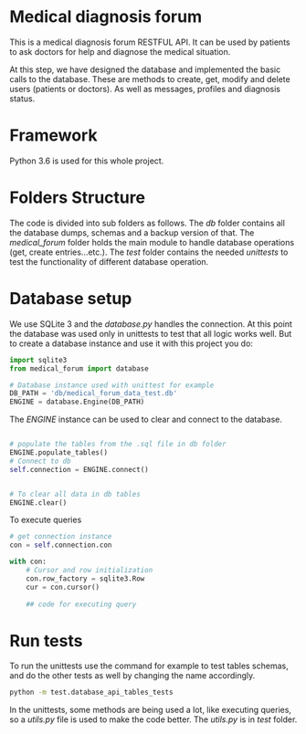 # Medical diagnosis forum
This is a medical diagnosis forum RESTFUL API. It can be used by patients to ask doctors for help and diagnose the medical situation.

At this step, we have designed the database and implemented the basic calls to the database.
These are methods to create, get, modify and delete users (patients or doctors). As well as messages, profiles and diagnosis status.

# Framework
Python 3.6 is used for this whole project.

# Folders Structure

The code is divided into sub folders as follows. The *db* folder contains all the database dumps, schemas and a backup version of that.
The *medical_forum* folder holds the main module to handle database operations (get, create entries...etc.).
The *test* folder contains the needed *unittests* to test the functionality of different database operation.

# Database setup
We use SQLite 3 and the *database.py* handles the connection.
At this point the database was used only in unittests to test that all logic works well. But to create a database instance and use it with this project you do:
```python
import sqlite3
from medical_forum import database

# Database instance used with unittest for example
DB_PATH = 'db/medical_forum_data_test.db'
ENGINE = database.Engine(DB_PATH)

```

The *ENGINE* instance can be used to clear and connect to the database.

```python

# populate the tables from the .sql file in db folder
ENGINE.populate_tables()
# Connect to db
self.connection = ENGINE.connect()


# To clear all data in db tables
ENGINE.clear()

```

To execute queries
```python
# get connection instance
con = self.connection.con

with con:
    # Cursor and row initialization
    con.row_factory = sqlite3.Row
    cur = con.cursor()
    
    ## code for executing query
```

# Run tests
To run the unittests use the command for example to test tables schemas, and do the other tests as well by changing the name accordingly.
```bash
python -m test.database_api_tables_tests
```

In the unittests, some methods are being used a lot, like executing queries, so a *utils.py* file is used to make the code better.
The *utils.py* is in *test* folder.